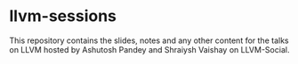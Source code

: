 # llvm-sessions

This repository contains the slides, notes and any other content for the talks on LLVM hosted by Ashutosh Pandey and Shraiysh Vaishay on LLVM-Social.
